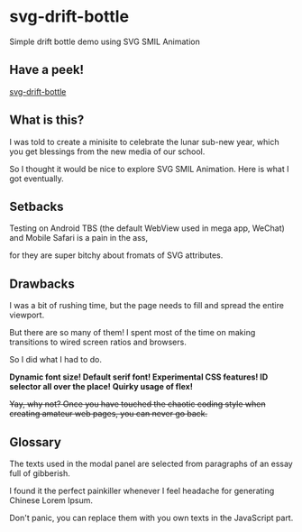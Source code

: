 # svg-drift-bottle

Simple drift bottle demo using SVG SMIL Animation

## Have a peek!

[svg-drift-bottle](https://chrysocolla.github.io/svg-drift-bottle/index.html)

## What is this?

I was told to create a minisite to celebrate the lunar sub-new year, which you get blessings from the new media of our school.

So I thought it would be nice to explore SVG SMIL Animation. Here is what I got eventually.

## Setbacks

Testing on Android TBS (the default WebView used in mega app, WeChat) and Mobile Safari is a pain in the ass,

for they are super bitchy about fromats of SVG attributes.

## Drawbacks

I was a bit of rushing time, but the page needs to fill and spread the entire viewport.

But there are so many of them! I spent most of the time on making transitions to wired screen ratios and browsers.

So I did what I had to do.

__Dynamic font size! Default serif font! Experimental CSS features! ID selector all over the place! Quirky usage of flex!__

~~Yay, why not? Once you have touched the chaotic coding style when creating amateur web pages, you can never go back.~~

## Glossary

The texts used in the modal panel are selected from paragraphs of an essay full of gibberish.

I found it the perfect painkiller whenever I feel headache for generating Chinese Lorem Ipsum.

Don't panic, you can replace them with you own texts in the JavaScript part.
